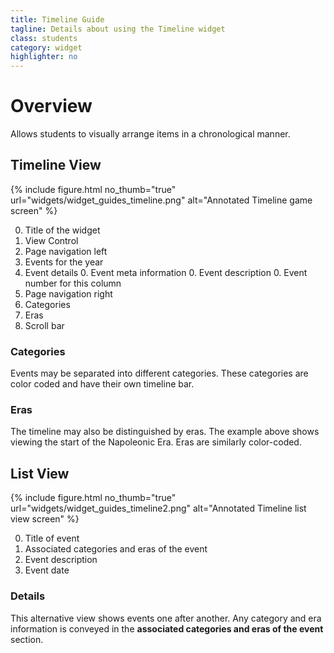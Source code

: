 ```yaml
---
title: Timeline Guide
tagline: Details about using the Timeline widget
class: students
category: widget
highlighter: no
---
```

# Overview

Allows students to visually arrange items in a chronological manner.

## Timeline View

{% include figure.html
	no_thumb="true"
	url="widgets/widget_guides_timeline.png"
	alt="Annotated Timeline game screen"
%}

0. Title of the widget
0. View Control
0. Page navigation left
0. Events for the year
0. Event details
	0. Event meta information
	0. Event description
	0. Event number for this column
0. Page navigation right
0. Categories
0. Eras
0. Scroll bar

### Categories

Events may be separated into different categories. These categories are color coded and have their own timeline bar.</p>

### Eras

The timeline may also be distinguished by eras. The example above shows viewing the start of the Napoleonic Era. Eras are similarly color-coded.</p>

## List View

{% include figure.html
	no_thumb="true"
	url="widgets/widget_guides_timeline2.png"
	alt="Annotated Timeline list view screen"
%}

0. Title of event
0. Associated categories and eras of the event
0. Event description
0. Event date

### Details

This alternative view shows events one after another. Any category and era information is conveyed in the **associated categories and eras of the event** section.
